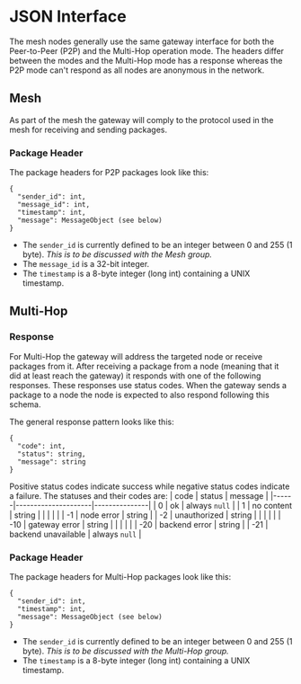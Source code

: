 # JSON Interface
The mesh nodes generally use the same gateway interface for both the Peer-to-Peer (P2P) and the Multi-Hop operation mode. The headers differ between the modes and the Multi-Hop mode has a response whereas the P2P mode can't respond as all nodes are anonymous in the network.

## Mesh
As part of the mesh the gateway will comply to the protocol used in the mesh for receiving and sending packages.

### Package Header
The package headers for P2P packages look like this:
```
{
  "sender_id": int,
  "message_id": int,
  "timestamp": int,
  "message": MessageObject (see below)
}
```
- The `sender_id` is currently defined to be an integer between 0 and 255 (1 byte). _This is to be discussed with the Mesh group._
- The `message_id` is a 32-bit integer.
- The `timestamp` is a 8-byte integer (long int) containing a UNIX timestamp.

## Multi-Hop

### Response
For Multi-Hop the gateway will address the targeted node or receive packages from it. After receiving a package from a node (meaning that it did at least reach the gateway) it responds with one of the following responses. These responses use status codes. When the gateway sends a package to a node the node is expected to also respond following this schema.

The general response pattern looks like this:
```
{
  "code": int,
  "status": string,
  "message": string
}
```

Positive status codes indicate success while negative status codes indicate a failure. The statuses and their codes are:
| code | status              | message       |
|------|---------------------|---------------|
| 0    | ok                  | always `null` |
| 1    | no content          | string        |
|      |                     |               |
| -1   | node error          | string        |
| -2   | unauthorized        | string        |
|      |                     |               |
| -10  | gateway error       | string        |
|      |                     |               |
| -20  | backend error       | string        |
| -21  | backend unavailable | always `null` |

### Package Header
The package headers for Multi-Hop packages look like this:
```
{
  "sender_id": int,
  "timestamp": int,
  "message": MessageObject (see below)
}
```
- The `sender_id` is currently defined to be an integer between 0 and 255 (1 byte). _This is to be discussed with the Multi-Hop group._
- The `timestamp` is a 8-byte integer (long int) containing a UNIX timestamp.
